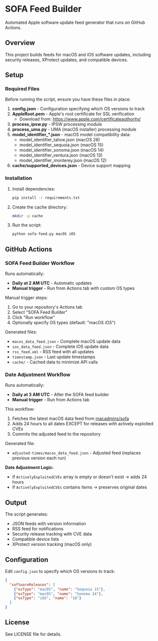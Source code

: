 # SOFA Feed Builder

Automated Apple software update feed generator that runs on GitHub Actions.

## Overview

This project builds feeds for macOS and iOS software updates, including security releases, XProtect updates, and compatible devices.

## Setup

### Required Files

Before running the script, ensure you have these files in place:

1. **config.json** - Configuration specifying which OS versions to track
2. **AppleRoot.pem** - Apple's root certificate for SSL verification
   - Download from: https://www.apple.com/certificateauthority/
3. **process_ipsw.py** - IPSW processing module
4. **process_uma.py** - UMA (macOS installer) processing module
5. **model_identifier_*.json** - macOS model compatibility data:
   - model_identifier_tahoe.json (macOS 26)
   - model_identifier_sequoia.json (macOS 15)
   - model_identifier_sonoma.json (macOS 14)
   - model_identifier_ventura.json (macOS 13)
   - model_identifier_monterey.json (macOS 12)
6. **cache/supported_devices.json** - Device support mapping

### Installation

1. Install dependencies:
   ```bash
   pip install -r requirements.txt
   ```

2. Create the cache directory:
   ```bash
   mkdir -p cache
   ```

3. Run the script:
   ```bash
   python sofa-feed.py macOS iOS
   ```

## GitHub Actions

### SOFA Feed Builder Workflow

Runs automatically:
- **Daily at 2 AM UTC** - Automatic updates
- **Manual trigger** - Run from Actions tab with custom OS types

Manual trigger steps:
1. Go to your repository's Actions tab
2. Select "SOFA Feed Builder"
3. Click "Run workflow"
4. Optionally specify OS types (default: "macOS iOS")

Generated files:
- `macos_data_feed.json` - Complete macOS update data
- `ios_data_feed.json` - Complete iOS update data
- `rss_feed.xml` - RSS feed with all updates
- `timestamp.json` - Last update timestamps
- `cache/` - Cached data to minimize API calls

### Date Adjustment Workflow

Runs automatically:
- **Daily at 3 AM UTC** - After the SOFA feed builder
- **Manual trigger** - Run from Actions tab

This workflow:
1. Fetches the latest macOS data feed from [macadmins/sofa](https://github.com/macadmins/sofa)
2. Adds 24 hours to all dates EXCEPT for releases with actively exploited CVEs
3. Commits the adjusted feed to the repository

Generated file:
- `adjusted-times/macos_data_feed.json` - Adjusted feed (replaces previous version each run)

**Date Adjustment Logic:**
- If `ActivelyExploitedCVEs` array is empty or doesn't exist → adds 24 hours
- If `ActivelyExploitedCVEs` contains items → preserves original dates

## Output

The script generates:
- JSON feeds with version information
- RSS feed for notifications
- Security release tracking with CVE data
- Compatible device lists
- XProtect version tracking (macOS only)

## Configuration

Edit `config.json` to specify which OS versions to track:

```json
{
  "softwareReleases": [
    {"osType": "macOS", "name": "Sequoia 15"},
    {"osType": "macOS", "name": "Sonoma 14"},
    {"osType": "iOS", "name": "18"}
  ]
}
```

## License

See LICENSE file for details.
